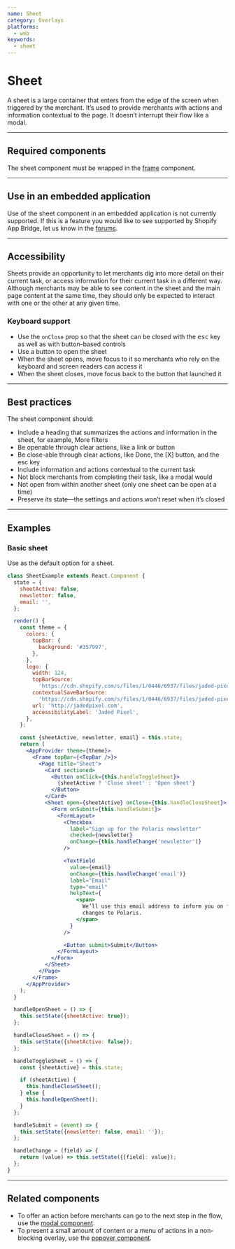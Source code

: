 ```yaml
---
name: Sheet
category: Overlays
platforms:
  - web
keywords:
  - sheet
---
```


# Sheet

A sheet is a large container that enters from the edge of the screen when triggered by the merchant. It’s used to provide merchants with actions and information contextual to the page. It doesn’t interrupt their flow like a modal.

---

## Required components

The sheet component must be wrapped in the [frame](/components/structure/frame) component.

---

## Use in an embedded application

Use of the sheet component in an embedded application is not currently supported. If this is a feature you would like to see supported by Shopify App Bridge, let us know in the [forums](https://ecommerce.shopify.com/c/shopify-apis-and-technology).

---

## Accessibility

Sheets provide an opportunity to let merchants dig into more detail on their current task, or access information for their current task in a different way. Although merchants may be able to see content in the sheet and the main page content at the same time, they should only be expected to interact with one or the other at any given time.

### Keyboard support

- Use the `onClose` prop so that the sheet can be closed with the <kbd>esc</kbd> key as well as with button-based controls
- Use a button to open the sheet
- When the sheet opens, move focus to it so merchants who rely on the keyboard and screen readers can access it
- When the sheet closes, move focus back to the button that launched it

---

## Best practices

The sheet component should:

- Include a heading that summarizes the actions and information in the sheet, for example, More filters
- Be openable through clear actions, like a link or button
- Be close-able through clear actions, like Done, the [X] button, and the esc key
- Include information and actions contextual to the current task
- Not block merchants from completing their task, like a modal would
- Not open from within another sheet (only one sheet can be open at a time)
- Preserve its state—the settings and actions won’t reset when it’s closed

---

## Examples

### Basic sheet

<!-- example-for: web -->

Use as the default option for a sheet.

```jsx
class SheetExample extends React.Component {
  state = {
    sheetActive: false,
    newsletter: false,
    email: '',
  };

  render() {
    const theme = {
      colors: {
        topBar: {
          background: '#357997',
        },
      },
      logo: {
        width: 124,
        topBarSource:
          'https://cdn.shopify.com/s/files/1/0446/6937/files/jaded-pixel-logo-color.svg?6215648040070010999',
        contextualSaveBarSource:
          'https://cdn.shopify.com/s/files/1/0446/6937/files/jaded-pixel-logo-gray.svg?6215648040070010999',
        url: 'http://jadedpixel.com',
        accessibilityLabel: 'Jaded Pixel',
      },
    };

    const {sheetActive, newsletter, email} = this.state;
    return (
      <AppProvider theme={theme}>
        <Frame topBar={<TopBar />}>
          <Page title="Sheet">
            <Card sectioned>
              <Button onClick={this.handleToggleSheet}>
                {sheetActive ? 'Close sheet' : 'Open sheet'}
              </Button>
            </Card>
            <Sheet open={sheetActive} onClose={this.handleCloseSheet}>
              <Form onSubmit={this.handleSubmit}>
                <FormLayout>
                  <Checkbox
                    label="Sign up for the Polaris newsletter"
                    checked={newsletter}
                    onChange={this.handleChange('newsletter')}
                  />

                  <TextField
                    value={email}
                    onChange={this.handleChange('email')}
                    label="Email"
                    type="email"
                    helpText={
                      <span>
                        We’ll use this email address to inform you on future
                        changes to Polaris.
                      </span>
                    }
                  />

                  <Button submit>Submit</Button>
                </FormLayout>
              </Form>
            </Sheet>
          </Page>
        </Frame>
      </AppProvider>
    );
  }

  handleOpenSheet = () => {
    this.setState({sheetActive: true});
  };

  handleCloseSheet = () => {
    this.setState({sheetActive: false});
  };

  handleToggleSheet = () => {
    const {sheetActive} = this.state;

    if (sheetActive) {
      this.handleCloseSheet();
    } else {
      this.handleOpenSheet();
    }
  };

  handleSubmit = (event) => {
    this.setState({newsletter: false, email: ''});
  };

  handleChange = (field) => {
    return (value) => this.setState({[field]: value});
  };
}
```

---

## Related components

- To offer an action before merchants can go to the next step in the flow, use the [modal component](/components/overlays/modal).
- To present a small amount of content or a menu of actions in a non-blocking overlay, use the [popover component](/components/overlays/popover).
